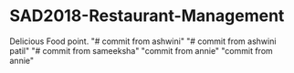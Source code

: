 # SAD2018-Restaurant-Management
Delicious Food point.
"# commit from ashwini" 
"# commit from ashwini patil" 
"# commit from sameeksha" 
"commit from annie" 
"commit from annie" 
